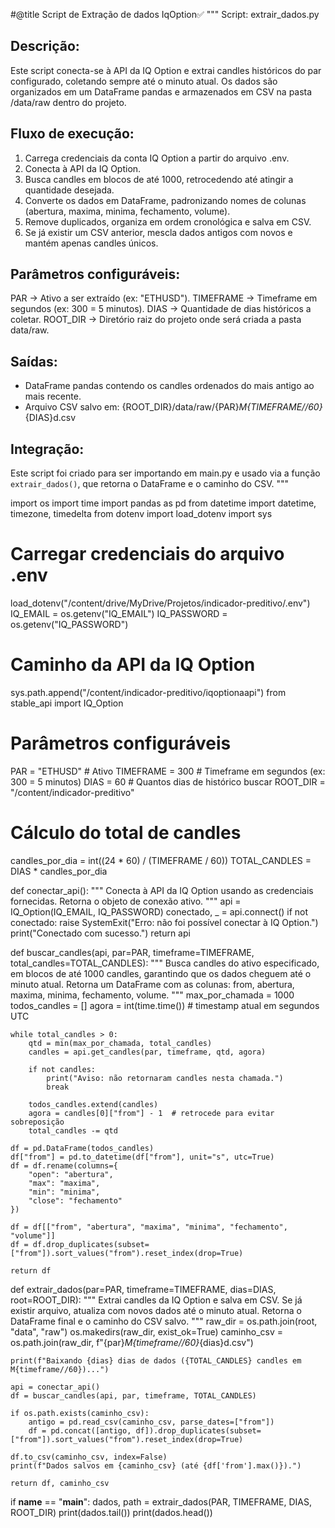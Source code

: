 #@title Script de Extração de dados IqOption✅
"""
Script: extrair_dados.py

Descrição:
-----------
Este script conecta-se à API da IQ Option e extrai candles históricos do par configurado,
coletando sempre até o minuto atual. Os dados são organizados em um DataFrame pandas e
armazenados em CSV na pasta /data/raw dentro do projeto.

Fluxo de execução:
-------------------
1. Carrega credenciais da conta IQ Option a partir do arquivo .env.
2. Conecta à API da IQ Option.
3. Busca candles em blocos de até 1000, retrocedendo até atingir a quantidade desejada.
4. Converte os dados em DataFrame, padronizando nomes de colunas (abertura, maxima, minima, fechamento, volume).
5. Remove duplicados, organiza em ordem cronológica e salva em CSV.
6. Se já existir um CSV anterior, mescla dados antigos com novos e mantém apenas candles únicos.

Parâmetros configuráveis:
--------------------------
PAR        -> Ativo a ser extraído (ex: "ETHUSD").
TIMEFRAME  -> Timeframe em segundos (ex: 300 = 5 minutos).
DIAS       -> Quantidade de dias históricos a coletar.
ROOT_DIR   -> Diretório raiz do projeto onde será criada a pasta data/raw.

Saídas:
--------
- DataFrame pandas contendo os candles ordenados do mais antigo ao mais recente.
- Arquivo CSV salvo em: {ROOT_DIR}/data/raw/{PAR}_M{TIMEFRAME//60}_{DIAS}d.csv

Integração:
------------
Este script foi criado para ser importando em main.py e usado via a função
`extrair_dados()`, que retorna o DataFrame e o caminho do CSV.
"""

import os
import time
import pandas as pd
from datetime import datetime, timezone, timedelta
from dotenv import load_dotenv
import sys

# Carregar credenciais do arquivo .env
load_dotenv("/content/drive/MyDrive/Projetos/indicador-preditivo/.env")
IQ_EMAIL = os.getenv("IQ_EMAIL")
IQ_PASSWORD = os.getenv("IQ_PASSWORD")

# Caminho da API da IQ Option
sys.path.append("/content/indicador-preditivo/iqoptionaapi")
from stable_api import IQ_Option

# Parâmetros configuráveis
PAR = "ETHUSD"        # Ativo
TIMEFRAME = 300       # Timeframe em segundos (ex: 300 = 5 minutos)
DIAS = 60             # Quantos dias de histórico buscar
ROOT_DIR = "/content/indicador-preditivo"

# Cálculo do total de candles
candles_por_dia = int((24 * 60) / (TIMEFRAME / 60))
TOTAL_CANDLES = DIAS * candles_por_dia

def conectar_api():
    """
    Conecta à API da IQ Option usando as credenciais fornecidas.
    Retorna o objeto de conexão ativo.
    """
    api = IQ_Option(IQ_EMAIL, IQ_PASSWORD)
    conectado, _ = api.connect()
    if not conectado:
        raise SystemExit("Erro: não foi possível conectar à IQ Option.")
    print("Conectado com sucesso.")
    return api

def buscar_candles(api, par=PAR, timeframe=TIMEFRAME, total_candles=TOTAL_CANDLES):
    """
    Busca candles do ativo especificado, em blocos de até 1000 candles,
    garantindo que os dados cheguem até o minuto atual.
    Retorna um DataFrame com as colunas: from, abertura, maxima, minima, fechamento, volume.
    """
    max_por_chamada = 1000
    todos_candles = []
    agora = int(time.time())  # timestamp atual em segundos UTC

    while total_candles > 0:
        qtd = min(max_por_chamada, total_candles)
        candles = api.get_candles(par, timeframe, qtd, agora)

        if not candles:
            print("Aviso: não retornaram candles nesta chamada.")
            break

        todos_candles.extend(candles)
        agora = candles[0]["from"] - 1  # retrocede para evitar sobreposição
        total_candles -= qtd

    df = pd.DataFrame(todos_candles)
    df["from"] = pd.to_datetime(df["from"], unit="s", utc=True)
    df = df.rename(columns={
        "open": "abertura",
        "max": "maxima",
        "min": "minima",
        "close": "fechamento"
    })

    df = df[["from", "abertura", "maxima", "minima", "fechamento", "volume"]]
    df = df.drop_duplicates(subset=["from"]).sort_values("from").reset_index(drop=True)

    return df

def extrair_dados(par=PAR, timeframe=TIMEFRAME, dias=DIAS, root=ROOT_DIR):
    """
    Extrai candles da IQ Option e salva em CSV.
    Se já existir arquivo, atualiza com novos dados até o minuto atual.
    Retorna o DataFrame final e o caminho do CSV salvo.
    """
    raw_dir = os.path.join(root, "data", "raw")
    os.makedirs(raw_dir, exist_ok=True)
    caminho_csv = os.path.join(raw_dir, f"{par}_M{timeframe//60}_{dias}d.csv")

    print(f"Baixando {dias} dias de dados ({TOTAL_CANDLES} candles em M{timeframe//60})...")

    api = conectar_api()
    df = buscar_candles(api, par, timeframe, TOTAL_CANDLES)

    if os.path.exists(caminho_csv):
        antigo = pd.read_csv(caminho_csv, parse_dates=["from"])
        df = pd.concat([antigo, df]).drop_duplicates(subset=["from"]).sort_values("from").reset_index(drop=True)

    df.to_csv(caminho_csv, index=False)
    print(f"Dados salvos em {caminho_csv} (até {df['from'].max()}).")

    return df, caminho_csv

if __name__ == "__main__":
    dados, path = extrair_dados(PAR, TIMEFRAME, DIAS, ROOT_DIR)
    print(dados.tail())
    print(dados.head())
